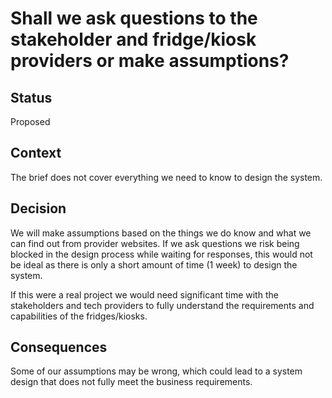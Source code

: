 # Shall we ask questions to the stakeholder and fridge/kiosk providers or make assumptions?

## Status
Proposed

## Context
The brief does not cover everything we need to know to design the system.

## Decision
We will make assumptions based on the things we do know and what we can find out from provider websites.   If we ask questions we risk being blocked in the design process while waiting for responses, this would not be ideal as there is only a short amount of time (1 week) to design the system.

If this were a real project we would need significant time with the stakeholders and tech providers to fully understand the requirements and capabilities of the fridges/kiosks.

## Consequences
Some of our assumptions may be wrong, which could lead to a system design that does not fully meet the business requirements.
